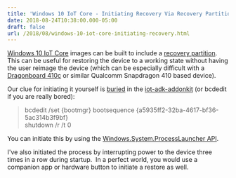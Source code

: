 ```yaml
---
title: 'Windows 10 IoT Core - Initiating Recovery Via Recovery Partition'
date: 2018-08-24T10:38:00.000-05:00
draft: false
url: /2018/08/windows-10-iot-core-initiating-recovery.html
---
```


[Windows 10 IoT Core](https://nowmicroplayers.com/blog/intro-to-windows-iot-core) images can be built to include a [recovery partition](https://docs.microsoft.com/en-us/windows/iot-core/build-your-image/addrecovery).  This can be useful for restoring the device to a working state without having the user reimage the device (which can be especially difficult with a [Dragonboard 410c](https://developer.qualcomm.com/hardware/dragonboard-410c) or similar Qualcomm Snapdragon 410 based device).  
  
Our clue for initiating it yourself is [buried](https://github.com/ms-iot/iot-adk-addonkit/blob/master/Common/ProdPackages/Recovery.WinPE/startrecovery.cmd) in the [iot-adk-addonkit](https://github.com/ms-iot/iot-adk-addonkit) (or bcdedit if you are really bored):  
  

> bcdedit /set {bootmgr} bootsequence {a5935ff2-32ba-4617-bf36-5ac314b3f9bf}  
> shutdown /r /t 0

You can initiate this by using the [Windows.System.ProcessLauncher API](https://github.com/Microsoft/Windows-iotcore-samples/blob/55bd183b8fd704b1bce3ffd8f5d6d805b3eec70f/Samples/ExternalProcessLauncher/CS/README.md).

  

I've also initiated the process by interrupting power to the device three times in a row during startup.  In a perfect world, you would use a companion app or hardware button to initiate a restore as well.